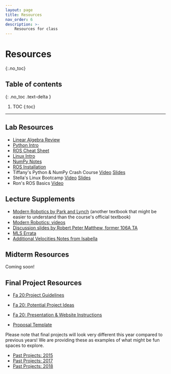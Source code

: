 ```yaml
---
layout: page
title: Resources
nav_order: 6
description: >-
    Resources for class
---
```


# Resources
{:.no_toc}

## Table of contents
{: .no_toc .text-delta }

1. TOC
{:toc}

---
## Lab Resources

- [Linear Algebra Review](assets/discussions/math_review.pdf)
- [Python Intro](assets/labs/resources/python_intro.pdf)
- [ROS Cheat Sheet](assets/labs/resources/ROS_cheat_sheet.pdf)
- [Linux Intro](assets/labs/resources/linux_intro.pdf)
- [NumPy Notes](assets/labs/resources/numpy_notes.pdf)
- [ROS Installation](assets/labs/resources/ROS_installation.pdf)
- Tiffany's Python & NumPy Crash Course [Video](https://www.youtube.com/watch?v=VJqbBfldUA0) [Slides](https://docs.google.com/presentation/d/1eIrtNVbQjC0Q-ueunNR6APtRpLtZBzlFfeABmp63eNw/edit?usp=sharing)
- Stella's Linux Bootcamp [Video](https://www.youtube.com/watch?v=fpt1wutdu10) [Slides](https://docs.google.com/presentation/d/1Yip52Hs7v36rLFD6M4RlU22KnoVtl5WQV0TBaejjsr0/edit?usp=sharing)
- Ron's ROS Basics [Video](https://www.youtube.com/watch?v=qFVtJcGoJvw)

## Lecture Supplements 

- [Modern Robotics by Park and Lynch](http://hades.mech.northwestern.edu/images/7/7f/MR.pdf) (another textbook that might be easier to understand than the course's official textbook)
- [Modern Robotics: videos](https://www.youtube.com/watch?v=jVu-Hijns70&list=PLggLP4f-rq02vX0OQQ5vrCxbJrzamYDfx)
- [Discussion slides by Robert Peter Matthew, former 106A TA](http://robertpetermatthew.com/index.php/teaching/)
- [MLS Errata](https://www.cds.caltech.edu/~murray/books/MLS/index.html)
- [Additional Velocities Notes from Isabella](/assets/lec/additional_velocity_notes.pdf)

## Midterm Resources
Coming soon! 

## Final Project Resources
- [Fa 20:Project Guidelines](/assets/proj/fp_guidelines_updated.pdf)
- [Fa 20: Potential Project Ideas](https://docs.google.com/document/d/1cTUckJ7WCwtsTk1lFzlJ5m44x-0wfgp3tp_qnoWOsmY/edit?usp=sharing)
- [Fa 20: Presentation & Website Instructions](/assets/proj/final_project_presentation-demo-report_instructions.pdf)

- [Proposal Template](assets/proj/project_proposal_template.tex)

Please note that final projects will look very different this year compared to previous years! We are providing these as examples of what might be fun spaces to explore.
- [Past Projects: 2015](assets/proj/past_projects_2015.pdf)
- [Past Projects: 2017](assets/proj/past_projects_2017.pdf)
- [Past Projects: 2018](assets/proj/past_projects_2018.pdf)